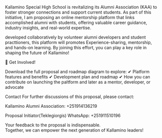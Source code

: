 
Kallamino Special High School is revitalizing its Alumni Association (KAA) to foster stronger connections and support current students. As part of this initiative, I am proposing  an online mentorship platform that links accomplished alumni with students, offering valuable career guidance, industry insights, and real-world expertise.

developed collaboratively by volunteer alumni developers and student practtioners, this platform will promotes Experience-sharing, mentorship, and hands-on learning. By joining this effort, you can play a key role in shaping the future of Kallamino!

📢 Get Involved!

Download the full proposal and roadmap diagram to explore:
✔ Platform features and benefits
✔ Development plan and roadmap
✔ How you can contribute on launching the paltform  and later as a mentor, developer, or advocate

Contact
For further discussions of this proposal, please contact:

Kallamino Alumni Association: +251914136219

Proposal Initiator(Teklegiorgis) WhatsApp: +251911510196 

Your feedback to the proposal is indispensable.  
Together, we can empower the next generation of Kallamino leaders!
